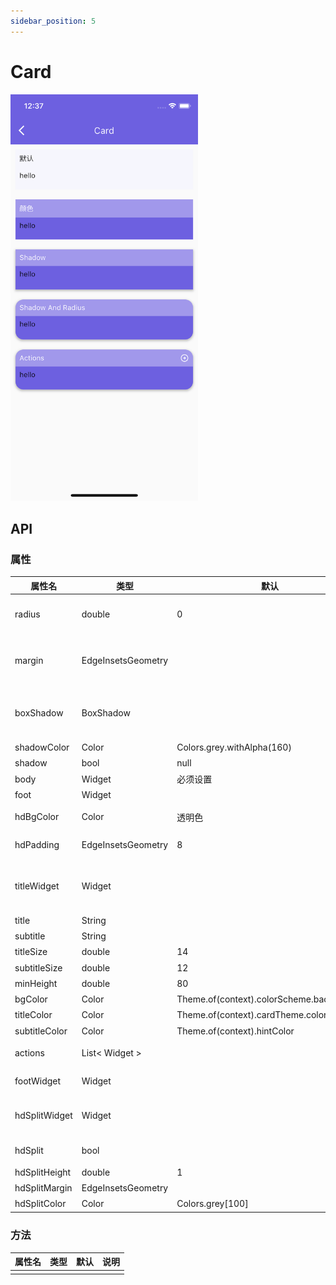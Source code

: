 ```yaml
---
sidebar_position: 5
---
```


# Card

<img src="static/card.png" width="300" alt="Card" />

## API

### 属性

| 属性名 | 类型| 默认 | 说明|
| ------  | ---- | --- | --- |
|radius | double | 0 | Card圆角属性, 圆角是控制四个角的，目前无法单独控制某个角 |
| margin | EdgeInsetsGeometry | | 外边距的控制，类型[EdgeInsetsGeometry], 通过调用该类的方法来控制其外边距 |
| boxShadow| BoxShadow | | 盒子阴影。这个属性是由用户自己设置阴影。它与默认阴影控制，只能二选一。 |
| shadowColor | Color | Colors.grey.withAlpha(160) | 默认盒子阴影颜色。 |
| shadow | bool | null | 是否开启盒子阴影。 |
| body | Widget | 必须设置 | Card的主区域部分 |
| foot | Widget | | Card的尾部组件 |
| hdBgColor | Color | 透明色 | Card的头部组件的背景色 |
| hdPadding | EdgeInsetsGeometry | 8 | Card的头部组件的内间隙 |
| titleWidget | Widget | | Card头部组件。 如果设置了titleWidget, 则默认的头部组件将被覆盖。头部由用户自己控制。 |
| title | String | | Card的标题 |
| subtitle | String | | Card的子标题 |
| titleSize | double | 14 | 标题的大小 |
| subtitleSize | double | 12 | 子标题大小 |
| minHeight | double | 80 | 盒子的最小高度 |
| bgColor | Color | Theme.of(context).colorScheme.background |  盒子背景色 |
| titleColor | Color | Theme.of(context).cardTheme.color | 标题颜色 |
| subtitleColor | Color | Theme.of(context).hintColor | 子标题颜色 |
| actions | List< Widget > | | 默认头部组件的右边元素项 |
| footWidget | Widget | | footWidget与foot二选一。footWidget优先。 |
| hdSplitWidget | Widget | | 头部组件的底部分割组件。这个和默认分割组件，二选一. |
| hdSplit | bool | | 是否显示分割组件. 默认不显示。 |
| hdSplitHeight | double | 1 | 默认分割组件的高度 |
| hdSplitMargin | EdgeInsetsGeometry | | 默认分割组件的外边距. |
| hdSplitColor | Color | Colors.grey[100] | 分割组件的颜色 |

### 方法

| 属性名 | 类型| 默认 | 说明|
| ------  | ---- | --- | --- |
| | | | |
